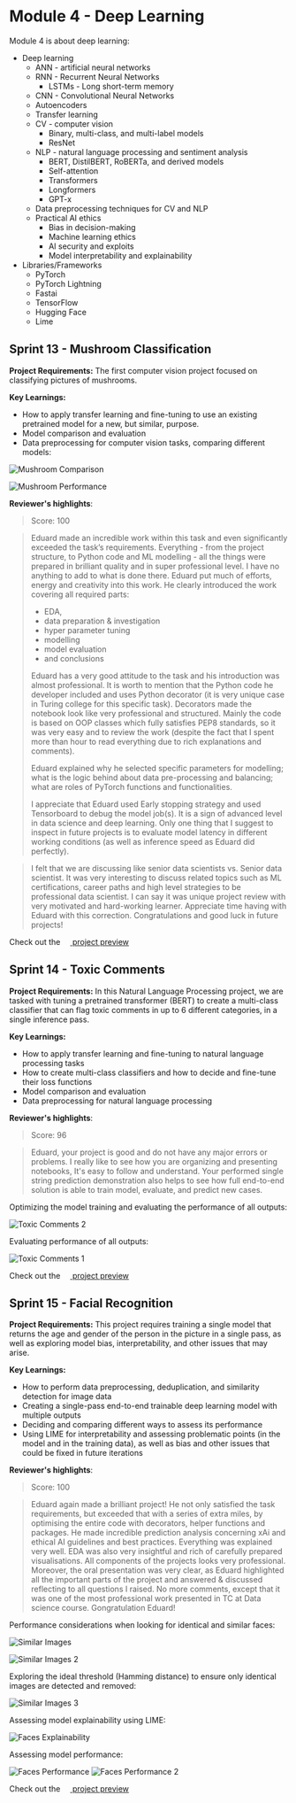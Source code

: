 # Module 4 - Deep Learning

Module 4 is about deep learning:
- Deep learning
    - ANN - artificial neural networks
    - RNN - Recurrent Neural Networks
        - LSTMs - Long short-term memory
    - CNN - Convolutional Neural Networks
    - Autoencoders
    - Transfer learning
    - CV - computer vision
        - Binary, multi-class, and multi-label models
        - ResNet
    - NLP - natural language processing and sentiment analysis
        - BERT, DistilBERT, RoBERTa, and derived models
        - Self-attention
        - Transformers
        - Longformers
        - GPT-x
    - Data preprocessing techniques for CV and NLP
    - Practical AI ethics
        - Bias in decision-making
        - Machine learning ethics
        - AI security and exploits
        - Model interpretability and explainability
- Libraries/Frameworks
    - PyTorch
    - PyTorch Lightning
    - Fastai
    - TensorFlow
    - Hugging Face
    - Lime

## Sprint 13 - Mushroom Classification

**Project Requirements:** The first computer vision project focused on classifying pictures of mushrooms.

**Key Learnings:**
- How to apply transfer learning and fine-tuning to use an existing pretrained model for a new, but similar, purpose.
- Model comparison and evaluation
- Data preprocessing for computer vision tasks, comparing different models:

![Mushroom Comparison](img/mushrooms_comparison.png)

![Mushroom Performance](img/mushrooms_performance.png)

**Reviewer's highlights**:

> Score: 100

> Eduard made an incredible work within this task and even significantly exceeded the task’s requirements. 
> Everything - from the project structure, to Python code and ML modelling - all the things were prepared in brilliant quality and in super professional level.
> I have no anything to add to what is done there. Eduard put much of efforts, energy and creativity into this work. He clearly introduced the work covering all required parts: 
> - EDA,
> - data preparation & investigation
> - hyper parameter tuning
> - modelling
> - model evaluation
> - and conclusions
>
> Eduard has a very good attitude to the task and his introduction was almost professional. It is worth to mention that the Python code he developer included and uses Python decorator (it is very unique case in Turing college for this specific task). Decorators made the notebook look like very professional and structured. Mainly the code is based on OOP classes which fully satisfies PEP8 standards, so it was very easy and to review the work (despite the fact that I spent more than hour to read everything due to rich explanations and comments).
> 
> Eduard explained why he selected specific parameters for modelling; what is the logic behind about data pre-processing and balancing; what are roles of PyTorch functions and functionalities.
> 
> I appreciate that Eduard used Early stopping strategy and used Tensorboard to debug the model job(s). It is a sign of advanced level in data science and deep learning. 
Only one thing that I suggest to inspect in future projects is to evaluate model latency in different working conditions (as well as inference speed as Eduard did perfectly).

> I felt that we are discussing like senior data scientists vs. Senior data scientist. It was very interesting to discuss related topics such as ML certifications, career paths and high level strategies to be professional data scientist. I can say it was unique project review with very motivated and hard-working learner.
Appreciate time having with Eduard with this correction. Congratulations and good luck in future projects!

Check out the [<img src="../notebook/jupyter96.png" style="height:1em"/> project preview](../notebook/13-mushrooms/mushrooms.html)

## Sprint 14 - Toxic Comments

**Project Requirements:** In this Natural Language Processing project, we are tasked with tuning a pretrained transformer (BERT) to create a multi-class classifier that can flag toxic comments in up to 6 different categories, in a single inference pass.

**Key Learnings:**
- How to apply transfer learning and fine-tuning to natural language processing tasks
- How to create multi-class classifiers and how to decide and fine-tune their loss functions
- Model comparison and evaluation
- Data preprocessing for natural language processing

**Reviewer's highlights**:

> Score: 96

> Eduard, your project is good and do not have any major errors or problems. I really like to see how you are organizing and presenting notebooks, It's easy to follow and understand. Your performed single string prediction demonstration also helps to see how full end-to-end solution is able to train model, evaluate, and predict new cases.


Optimizing the model training and evaluating the performance of all outputs:

![Toxic Comments 2](img/toxic_comments_2.png)

Evaluating performance of all outputs:

![Toxic Comments 1](img/toxic_comments_1.png)

Check out the [<img src="../notebook/jupyter96.png" style="height:1em"/> project preview](../notebook/14-toxic-comments/toxic_comments.html)

## Sprint 15 - Facial Recognition

**Project Requirements:** This project requires training a single model that returns the age and gender of the person in the picture in a single pass, as well as exploring model bias, interpretability, and other issues that may arise.

**Key Learnings:**
- How to perform data preprocessing, deduplication, and similarity detection for image data
- Creating a single-pass end-to-end trainable deep learning model with multiple outputs
- Deciding and comparing different ways to assess its performance
- Using LIME for interpretability and assessing problematic points (in the model and in the training data), as well as bias and other issues that could be fixed in future iterations


**Reviewer's highlights**:

> Score: 100

> Eduard again made a brilliant project! He not only satisfied the task requirements, but exceeded that with a series of extra miles, by optimising the entire code with decorators, helper functions and packages. He made incredible prediction analysis concerning xAi and ethical AI guidelines and best practices. Everything was explained very well. EDA was also very insightful and rich of carefully prepared visualisations. All components of the projects looks very professional. 
Moreover, the oral presentation was very clear, as Eduard highlighted all the important parts of the project and answered & discussed reflecting to all questions I raised.
No more comments, except that it was one of the most professional work presented in TC at Data science course.
Gongratulation Eduard!


Performance considerations when looking for identical and similar faces:

![Similar Images](img/similar_images.png)

![Similar Images 2](img/similar_images2.png)

Exploring the ideal threshold (Hamming distance) to ensure only identical images are detected and removed:

![Similar Images 3](img/similar_images3.png)

Assessing model explainability using LIME:

![Faces Explainability](img/faces_explainability.png)

Assessing model performance:

![Faces Performance](img/faces_performance.png)
![Faces Performance 2](img/faces_performance2.png)

Check out the [<img src="../notebook/jupyter96.png" style="height:1em"/> project preview](../notebook/15-age-and-gender/computer_vision.html)
